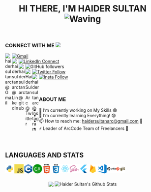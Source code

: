 # <div align="center">HI THERE, I'M HAIDER SULTAN <img src="https://github.com/TheDudeThatCode/TheDudeThatCode/blob/master/Assets/Hi.gif" width="30px" alt="Waving"></div>


<br>


### CONNECT WITH ME <img src="https://github.com/TheDudeThatCode/TheDudeThatCode/blob/master/Assets/Handshake.gif" height="25px" />

[<img align="left" alt="haidersultanarc @ Gmail" width="22px" src="https://github.com/TheDudeThatCode/TheDudeThatCode/blob/master/Assets/Gmail.svg" />][gmail]
[![Gmail](https://img.shields.io/badge/%20-Send%20Mail-black?color=1b6ee9&label=haidersultanarc%40gmail.com&style=for-the-badge)](mailto:haidersultanarc@gmail.com?subject=From%20GitHub&body=Hi,%20there.%20Found%20you%20from%20GitHub.)<br>
[<img align="left" alt="haidersultanarc @ LinkedIn" width="22px" src="https://github.com/TheDudeThatCode/TheDudeThatCode/blob/master/Assets/Linkedin.svg" />][linkedin]
[![LinkedIn Connect](https://img.shields.io/badge/%20-Connect-black?color=1b6ee9&label=Follow%20%40HaiderSultanArc&style=for-the-badge)](https://www.linkedin.com/in/haidersultanarc/)<br>
[<img align="left" alt="haidersultanarc @ gitub" width="22px" src="https://cdn.jsdelivr.net/npm/simple-icons@v3/icons/github.svg" />][Github]
![GitHub followers](https://img.shields.io/github/followers/HaiderSultanArc?color=1b6ee9&label=Follow%20%40HaiderSultanArc&style=for-the-badge)<br>
[<img align="left" alt="HaiderSultanArc @ Twitter" width="22px" src="https://github.com/TheDudeThatCode/TheDudeThatCode/blob/master/Assets/Twitter.svg" />][twitter]
[![Twitter Follow](https://img.shields.io/twitter/follow/HaiderSultanArc?color=1b6ee9&style=for-the-badge)](https://twitter.com/intent/follow?original_referer=https%3A%2F%2Fgithub.com%2FHaiderSultanArc&screen_name=HaiderSultanArc)<br>
[<img align="left" alt="haidersultanarc @ Instagram" width="22px" src="https://github.com/TheDudeThatCode/TheDudeThatCode/blob/master/Assets/Instagram.svg" />][instagram]
[![Insta Follow](https://img.shields.io/badge/%20-Follow-black?color=1b6ee9&label=Follow%20%40HaiderSultanArc&style=for-the-badge)](https://www.instagram.com/haidersultanarc/)<br>


<br>


### ABOUT ME

- 🔭 I’m currently working on My Skills 😄
- 🌱 I’m currently learning Everything! 😎
- 📫 How to reach me: haidersultanarc@gmail.com 📧
- ⚡ Leader of ArcCode Team of Freelancers 🚀


<br>


## LANGUAGES AND STATS


<img align="left" alt="Python" width="30px" src="https://raw.githubusercontent.com/github/explore/80688e429a7d4ef2fca1e82350fe8e3517d3494d/topics/python/python.png" />
<img align="left" alt="JavaScript" width="30px" src="https://raw.githubusercontent.com/github/explore/80688e429a7d4ef2fca1e82350fe8e3517d3494d/topics/javascript/javascript.png" />
<img align="left" alt="C++" width="30px" src="https://raw.githubusercontent.com/github/explore/361e2821e2dea67711cde99c9c40ed357061cf27/topics/cpp/cpp.png" />
<img align="left" alt="C#" width="30px" src="https://raw.githubusercontent.com/github/explore/e94815998e4e0713912fed477a1f346ec04c3da2/topics/csharp/csharp.png" />
<img align="left" alt="HTML5" width="30px" src="https://raw.githubusercontent.com/github/explore/80688e429a7d4ef2fca1e82350fe8e3517d3494d/topics/html/html.png" />
<img align="left" alt="CSS3" width="30px" src="https://raw.githubusercontent.com/github/explore/80688e429a7d4ef2fca1e82350fe8e3517d3494d/topics/css/css.png" />
<img align="left" alt="React" width="30px" src="https://raw.githubusercontent.com/github/explore/80688e429a7d4ef2fca1e82350fe8e3517d3494d/topics/react/react.png" />
<img align="left" alt="Sass" width="30px" src="https://raw.githubusercontent.com/github/explore/80688e429a7d4ef2fca1e82350fe8e3517d3494d/topics/sass/sass.png" />
<img align="left" alt="Flutter" width="30px" src="https://raw.githubusercontent.com/github/explore/80688e429a7d4ef2fca1e82350fe8e3517d3494d/topics/flutter/flutter.png" />
<img align="left" alt="Firebase" width="30px" src="https://raw.githubusercontent.com/github/explore/80688e429a7d4ef2fca1e82350fe8e3517d3494d/topics/firebase/firebase.png" />
<img align="left" alt="VS Code" width="30px" src="https://raw.githubusercontent.com/github/explore/80688e429a7d4ef2fca1e82350fe8e3517d3494d/topics/visual-studio-code/visual-studio-code.png" />
<img align="left" alt="Unity" width="30px" src="https://raw.githubusercontent.com/github/explore/80688e429a7d4ef2fca1e82350fe8e3517d3494d/topics/unity/unity.png" />
<img align="left" alt="Git" width="30px" src="https://raw.githubusercontent.com/github/explore/80688e429a7d4ef2fca1e82350fe8e3517d3494d/topics/git/git.png" />


## <br>


<div align="center">
  <img align="center" justify="center" src="https://github-readme-stats.vercel.app/api/top-langs/?username=HaiderSultanArc&theme=onedark&show_icons=true&hide_border=true" />
<img align="center" justify="center" alt="Haider Sultan's Github Stats" src="https://github-readme-stats.vercel.app/api?username=haidersultanarc&theme=onedark&show_icons=true&hide_border=true" />
</div>

[Gmail]: (mailto:haidersultanarc@gmail.com?subject=From%20GitHub&body=Hi,%20there.%20Found%20you%20from%20GitHub.)
[linkedin]: https://linkedin.com/in/haidersultanarc
[Github]: https://github.com/HaiderSultanArc
[twitter]: https://twitter.com/HaiderSultanArc
[instagram]: https://instagram.com/haidersultanarc

